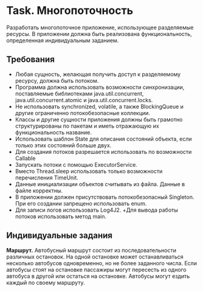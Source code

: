 # Task. Многопоточность
Разработать многопоточное приложение, использующее разделяемые 
ресурсы. В приложении должна быть реализована функциональность, 
определенная индивидуальным заданием.
## Требования
+ Любая сущность, желающая получить доступ к разделяемому ресурсу, должна быть 
потоком.
+ Программа должна использовать возможности синхронизации, поставляемые 
библиотеками java.util.concurrent, java.util.concurrent.atomic и 
java.util.concurrent.locks. 
+ Не использовать synchronized, volatile, а также BlockingQueue и другие ограниченно 
потокобезопасные коллекции.
+ Классы и другие сущности приложения должны быть грамотно структурированы по пакетам 
и иметь отражающую их функциональность название.
+ Использовать шаблон State для описания состояний объекта, если только этих состояний 
больше двух. 
+ Для создания потоков разрешается использовать по возможности Callable
+ Запускать потоки с помощью ExecutorService. 
+ Вместо Thread.sleep использовать только возможности перечисления TimeUnit. 
+  Данные инициализации объектов считывать из файла. Данные в файле корректны.
+ В приложении должен присутствовать потокобезопасный Singleton. При его создании 
запрещено использовать enum. 
+ Для записи логов использовать Log4J2. 
+Для вывода работы потоков использовать метод main.
## Индивидуальные задания
**Маршрут.** Автобусный маршрут состоит из последовательности различных остановок. 
На одной остановке может останавливаться несколько автобусов одновременно, но не 
более заданного числа. Если автобусы стоят на остановке пассажиры могут пересесть 
из одного автобуса в другой или остаться на остановке. Автобусы могут ездить каждый 
по своему маршруту.
